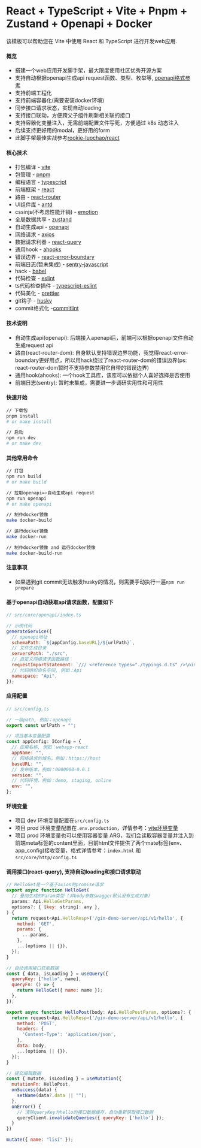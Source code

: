 # React + TypeScript + Vite + Pnpm + Zustand + Openapi + Docker

该模板可以帮助您在 Vite 中使用 React 和 TypeScript 进行开发web应用.

#### 概览
* 搭建一个web应用开发脚手架，最大限度使用社区优秀开源方案
* 支持自动根据openapi生成api request函数、类型、枚举等, [openapi格式参考](https://srv-demo-docker.onrender.com/openapi)
* 支持前端工程化
* 支持前端容器化(需要安装docker环境)
* 同步接口请求状态，实现自动loading
* 支持接口联动，方便跨父子组件刷新相关联的接口
* 支持容器化变量注入，无需前端配置文件写死，方便通过 k8s 动态注入
* 后续支持更好用的modal，更好用的form
* 此脚手架最佳实战参考[rookie-luochao/react](https://github.com/rookie-luochao/react)
  
#### 核心技术
* 打包编译 - [vite](https://github.com/vitejs/vite)
* 包管理 - [pnpm](https://github.com/pnpm/pnpm)
* 编程语言 - [typescript](https://github.com/microsoft/TypeScript)
* 前端框架 - [react](https://github.com/facebook/react)
* 路由 - [react-router](https://github.com/remix-run/react-router)
* UI组件库 - [antd](https://github.com/ant-design/ant-design)
* cssinjs(不考虑性能开销) - [emotion](https://github.com/emotion-js/emotion)
* 全局数据共享 - [zustand](https://github.com/pmndrs/zustand)
* 自动生成api - [openapi](https://github.com/chenshuai2144/openapi2typescript)
* 网络请求 - [axios](https://github.com/axios/axios)
* 数据请求利器 - [react-query](https://github.com/TanStack/query)
* 通用hook - [ahooks](https://github.com/alibaba/hooks)
* 错误边界 - [react-error-boundary](https://github.com/bvaughn/react-error-boundary)
* 前端日志(暂未集成) - [sentry-javascript](https://github.com/getsentry/sentry-javascript)
* hack - [babel](https://github.com/babel/babel)
* 代码检查 - [eslint](https://github.com/eslint/eslint)
* ts代码检查插件 - [typescript-eslint](https://github.com/typescript-eslint/typescript-eslint)
* 代码美化 - [prettier](https://github.com/prettier/prettier)
* git钩子 - [husky](https://github.com/typicode/husky)
* commit格式化 -[commitlint](https://github.com/conventional-changelog/commitlint)

#### 技术说明
* 自动生成api(openapi): 后端接入apenapi后，前端可以根据openapi文件自动生成request api
* 路由(react-router-dom): 自身默认支持错误边界功能，我觉得react-error-boundary更好用点，所以用hack绕过了react-router-dom的错误边界(ps: react-router-dom暂时不支持参数禁用它自带的错误边界)
* 通用hook(ahooks): 一个hook工具库，该库可以依据个人喜好选择是否使用
* 前端日志(sentry): 暂时未集成，需要进一步调研实用性和可用性

#### 快速开始
```bash
// 下载包
pnpm install
# or make install

// 启动
npm run dev
# or make dev
```

#### 其他常用命令
```bash
// 打包
npm run build
# or make build

// 拉取openapi=>自动生成api request
npm run openapi
# or make openapi

// 制作docker镜像
make docker-build

// 运行docker镜像
make docker-run

// 制作docker镜像 and 运行docker镜像
make docker-build-run
```

#### 注意事项
* 如果遇到git commit无法触发husky的情况，则需要手动执行一遍`npm run prepare`

#### 基于openapi自动获取api请求函数，配置如下
```js
// src/core/openapi/index.ts

// 示例代码
generateService({
  // openapi地址
  schemaPath: `${appConfig.baseURL}/${urlPath}`,
  // 文件生成目录
  serversPath: "./src",
  // 自定义网络请求函数路径
  requestImportStatement: `/// <reference types="./typings.d.ts" />\nimport request from "@request"`,
  // 代码组织命名空间, 例如：Api
  namespace: "Api",
});
```

#### 应用配置
```js
// src/config.ts

// 一级path, 例如：openapi
export const urlPath = "";

// 项目基本变量配置
const appConfig: IConfig = {
  // 应用名称, 例如：webapp-react
  appName: "",
  // 网络请求的域名，例如：https://host
  baseURL: "",
  // 发布版本，例如：0000000-0.0.1
  version: "",
  // 代码环境，例如：demo, staging, online
  env: "",
};
```

#### 环境变量
* 项目 dev 环境变量配置在`src/config.ts`
* 项目 prod 环境变量配置在`.env.production`，详情参考：[vite环境变量](https://cn.vitejs.dev/guide/env-and-mode.html)
* 项目 prod 环境变量也可以使用容器变量 ARG，我们会读取容器变量并注入到前端meta标签的content里面，目前html文件提供了两个mate标签(env、app_config)接收变量，格式详情参考：`index.html` 和 `src/core/http/config.ts`

#### 调用接口(react-query), 支持自动loading和接口请求联动
```js
// HelloGet是一个基于axios的promise请求
export async function HelloGet(
  // 叠加生成的Param类型 (非body参数swagger默认没有生成对象)
  params: Api.HelloGetParams,
  options?: { [key: string]: any },
) {
  return request<Api.HelloResp>('/gin-demo-server/api/v1/hello', {
    method: 'GET',
    params: {
      ...params,
    },
    ...(options || {}),
  });
}

// 自动调用接口获取数据
const { data, isLoading } = useQuery({
  queryKey: ["hello", name],
  queryFn: () => {
    return HelloGet({ name: name });
  },
});

export async function HelloPost(body: Api.HelloPostParam, options?: { [key: string]: any }) {
  return request<Api.HelloResp>('/gin-demo-server/api/v1/hello', {
    method: 'POST',
    headers: {
      'Content-Type': 'application/json',
    },
    data: body,
    ...(options || {}),
  });
}

// 提交编辑数据
const { mutate, isLoading } = useMutation({
  mutationFn: HelloPost,
  onSuccess(data) {
    setName(data?.data || "");
  },
  onError() {
    // 清除queryKey为hello的接口数据缓存，自动重新获取接口数据
    queryClient.invalidateQueries({ queryKey: ['hello'] });
  }
})

mutate({ name: "lisi" });

```